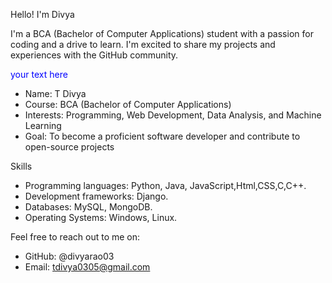 Hello! I'm Divya

I'm a BCA (Bachelor of Computer Applications) student with a passion for coding and a drive to learn. I'm excited to share my projects and experiences with the GitHub community.

<font color=" blue"> your text here </font>
- Name: T Divya
- Course: BCA (Bachelor of Computer Applications)
- Interests: Programming, Web Development, Data Analysis, and Machine Learning
- Goal: To become a proficient software developer and contribute to open-source projects

Skills

- Programming languages: Python, Java, JavaScript,Html,CSS,C,C++.
- Development frameworks: Django.
- Databases: MySQL, MongoDB.
- Operating Systems: Windows, Linux.

Feel free to reach out to me on:

- GitHub: @divyarao03
- Email: tdivya0305@gmail.com


